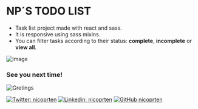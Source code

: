 <h1>NP´S TODO LIST</h1>

<ul>
  <li>Task list project made with react and sass.</li>
  <li>It is responsive using sass mixins.</li>
  <li>You can filter tasks according to their status: <b>complete</b>, <b>incomplete</b> or <b>view all</b>.</li>
</ul>

![image](https://user-images.githubusercontent.com/41525219/169433216-e90aed11-b8b2-40b2-9db5-9dd2db69f3a7.png)

<h3>See you next time!</h3>

![Gretings](https://media2.giphy.com/media/m0zlbnvpT1t04/giphy.gif?cid=ecf05e47eos18vhzcoykj2iuyaos1x05598xkekzixnem3ky&rid=giphy.gif&ct=g)

[![Twitter: nicoprten](https://img.shields.io/twitter/follow/nikprten?style=social)](https://twitter.com/nikprten)
[![Linkedin: nicoprten](https://img.shields.io/badge/-nicoprten-blue?style=flat-square&logo=Linkedin&logoColor=white&link=https://www.linkedin.com/in/nicoprten/)](https://www.linkedin.com/in/nicoprten/)
[![GitHub nicoprten](https://img.shields.io/github/followers/nicoprten?label=follow&style=social)](https://github.com/nicoprten)  
